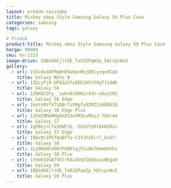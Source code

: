 ```yaml
---
layout: produk-casinghp
title: Mickey obey Style Samsung Galaxy S9 Plus Case
categories: samsung
tags: galaxy

# Produk
product-title: Mickey obey Style Samsung Galaxy S9 Plus Case
harga: 90000
sku: hn-1333
image-drive: 1QBSdbEjltOE_Ta52DPqmZp_h8lcprWuS
gallery:
  - url: 1S5Ldvd4FMqWn09aHynMxjQECyvqvdCpU
    title: Galaxy Note 8
  - url: 1IbLyFj9-UPQ1p5fyEDE1Kht59gT114Wb
    title: Galaxy S6
  - url: 1Z9KDCDYy__1wUv8iDDKzr41h-oDajS0S
    title: Galaxy S6 Edge
  - url: 1keYsMzfkTSQ0rtzPBgfy9ZMZIsH89E3O
    title: Galaxy S6 Edge Plus
  - url: 1JhU2NMoMHgGkEh3oVM3LeMkyJ-7USc4m
    title: Galaxy S7
  - url: 1gO8ejrLTa36WFzb_-5kVGYzRl6kWsDsc
    title: Galaxy S7 Edge
  - url: 198x9cIPbTAoBfTa-C3YJh2Ecrl_Eodf-
    title: Galaxy S8
  - url: 1Ly0KbHlmSbYF6NDlgjPic8k70omGehFo
    title: Galaxy S8 Plus
  - url: 1tHoKSDSAT9X7rKALOVHZSDqbazuWEgx0
    title: Galaxy S9
  - url: 1QBSdbEjltOE_Ta52DPqmZp_h8lcprWuS
    title: Galaxy S9 Plus
---
```

